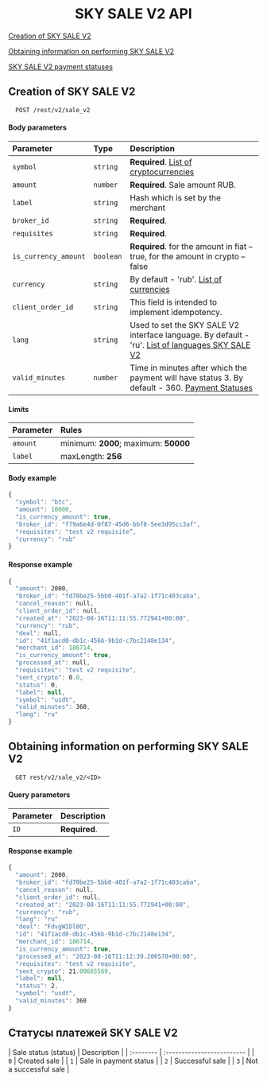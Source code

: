 <h1 align="center">SKY SALE V2 API</h1>
 

[Creation of SKY SALE V2](#skysale)

[Obtaining information on performing SKY SALE V2](#skysaleinfo)

[SKY SALE V2 payment statuses](#paymentStatuses)

 <a name="skysale"></a>
## Creation of SKY SALE V2

```http
  POST /rest/v2/sale_v2 
```
#### Body parameters

| Parameter | Type     | Description                |
| :-------- | :------- | :------------------------- |
`symbol` | `string` | **Required**. [List of cryptocurrencies](CRYPTOCURRENCIES.md)
| `amount` | `number` | **Required**. Sale amount RUB.
| `label` | `string` | Hash which is set by the merchant
| `broker_id` | `string` | **Required**.
| `requisites` | `string` | **Required**.
| `is_currency_amount` | `boolean` | **Required**. for the amount in fiat – true, for the amount in crypto – false
| `currency` | `string` | By default - 'rub'. [List of currencies](CURRENCIES_SALES.md)
| `client_order_id` | `string` | This field is intended to implement idempotency.
| `lang` | `string` | Used to set the SKY SALE V2 interface language. By default - 'ru'. [List of languages ​​SKY SALE V2](SKYPAYLANGUAGES.md)
| `valid_minutes` | `number` | Time in minutes after which the payment will have status 3. By default - 360. [Payment Statuses](#paymentStatuses)

#### Limits

| Parameter | Rules     |
| :-------- | :-------  |
| `amount` | minimum: **2000**; maximum: **50000**
| `label` | maxLength: **256**

#### Body example

```javascript
{
  "symbol": "btc",
  "amount": 10000,
  "is_currency_amount": true,
  "broker_id": "f79a6e4d-0f87-45d6-bbf8-5ee3d95cc3af",
  "requisites": "test v2 requisite”,
  "currency": "rub"
}
```

#### Response example

```javascript
{
  "amount": 2000,
  "broker_id": "fd70be25-5bb0-401f-a7a2-1f71c403caba",
  "cancel_reason": null,
  "client_order_id": null,
  "created_at": "2023-08-16T11:11:55.772941+00:00",
  "currency": "rub",
  "deal": null,
  "id": "41f1acd0-db1c-456b-9b1d-c7bc2148e134",
  "merchant_id": 186714,
  "is_currency_amount": true,
  "processed_at": null,
  "requisites": "test v2 requisite",
  "sent_crypto": 0.0,
  "status": 0,
  "label": null,
  "symbol": "usdt",
  "valid_minutes": 360,
  "lang": "ru"
}
```
 <a name="skysaleinfo"></a>
## Obtaining information on performing SKY SALE V2

```http
  GET rest/v2/sale_v2/<ID> 
```

#### Query parameters

| Parameter | Description                |
| :-------- | :------------------------- |
| `ID` | **Required**.

#### Response example

```javascript
{
  "amount": 2000,
  "broker_id": "fd70be25-5bb0-401f-a7a2-1f71c403caba",
  "cancel_reason": null,
  "client_order_id": null,
  "created_at": "2023-08-16T11:11:55.772941+00:00",
  "currency": "rub",
  "lang": "ru"
  "deal": "FdvgWIDl0Q",
  "id": "41f1acd0-db1c-456b-9b1d-c7bc2148e134",
  "merchant_id": 186714,
  "is_currency_amount": true,
  "processed_at": "2023-08-16T11:12:39.206570+00:00",
  "requisites": "test v2 requisite",
  "sent_crypto": 21.00665569,
  "label": null,
  "status": 2,
  "symbol": "usdt",
  "valid_minutes": 360
}
```

## Статусы платежей SKY SALE V2
 <a name="paymentStatuses"></a>
| Sale status (status) | Description                |
| :-------- |  :------------------------- |
| `0` | Created sale |
| `1` | Sale in payment status |
| `2` | Successful sale |
| `3` | Not a successful sale |

